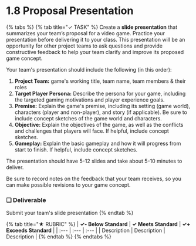 # 1.8 Proposal Presentation

{% tabs %}
{% tab title="✓ TASK" %}
Create a **slide presentation** that summarizes your team’s proposal for a video game. Practice your presentation before delivering it to your class. This presentation will be an opportunity for other project teams to ask questions and provide constructive feedback to help your team clarify and improve its proposed game concept.

Your team's presentation should include the following \(in this order\):

1. **Project Team:** game's working title, team name, team members & their roles
2. **Target Player Persona:** Describe the persona for your game, including the targeted gaming motivations and player experience goals.
3. **Premise:** Explain the game's premise, including its setting \(game world\), characters \(player and non-player\), and story \(if applicable\). Be sure to include concept sketches of the game world and characters.
4. **Objective:** Explain the objectives of the game, as well as the conflicts and challenges that players will face. If helpful, include concept sketches.
5. **Gameplay:** Explain the basic gameplay and how it will progress from start to finish. If helpful, include concept sketches.

The presentation should have 5-12 slides and take about 5-10 minutes to deliver.

Be sure to record notes on the feedback that your team receives, so you can make possible revisions to your game concept.

### **❏ Deliverable**

Submit your team's slide presentation
{% endtab %}

{% tab title="★ RUBRIC" %}
| **✓- Below Standard** | **✓ Meets Standard** | **✓+ Exceeds Standard** |
| :--- | :--- | :--- |
| Description | Description | Description |
{% endtab %}
{% endtabs %}

